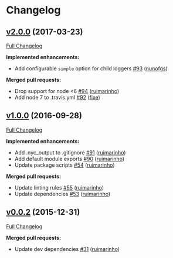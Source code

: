 # Changelog

## [v2.0.0](https://github.com/seegno/debugnyan/tree/v2.0.0) (2017-03-23)
[Full Changelog](https://github.com/seegno/debugnyan/compare/v1.0.0...v2.0.0)

**Implemented enhancements:**

- Add configurable `simple` option for child loggers [\#93](https://github.com/seegno/debugnyan/pull/93) ([nunofgs](https://github.com/nunofgs))

**Merged pull requests:**

- Drop support for node \<6 [\#94](https://github.com/seegno/debugnyan/pull/94) ([ruimarinho](https://github.com/ruimarinho))
- Add node 7 to .travis.yml [\#92](https://github.com/seegno/debugnyan/pull/92) ([fixe](https://github.com/fixe))

## [v1.0.0](https://github.com/seegno/debugnyan/tree/v1.0.0) (2016-09-28)
[Full Changelog](https://github.com/seegno/debugnyan/compare/v0.0.2...v1.0.0)

**Implemented enhancements:**

- Add .nyc\_output to .gitignore [\#91](https://github.com/seegno/debugnyan/pull/91) ([ruimarinho](https://github.com/ruimarinho))
- Add default module exports [\#90](https://github.com/seegno/debugnyan/pull/90) ([ruimarinho](https://github.com/ruimarinho))
- Update package scripts [\#54](https://github.com/seegno/debugnyan/pull/54) ([ruimarinho](https://github.com/ruimarinho))

**Merged pull requests:**

- Update linting rules [\#55](https://github.com/seegno/debugnyan/pull/55) ([ruimarinho](https://github.com/ruimarinho))
- Update dependencies [\#53](https://github.com/seegno/debugnyan/pull/53) ([ruimarinho](https://github.com/ruimarinho))

## [v0.0.2](https://github.com/seegno/debugnyan/tree/v0.0.2) (2015-12-31)
[Full Changelog](https://github.com/seegno/debugnyan/compare/v0.0.1...v0.0.2)

**Merged pull requests:**

- Update dev dependencies [\#31](https://github.com/seegno/debugnyan/pull/31) ([ruimarinho](https://github.com/ruimarinho))

